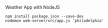 Weather App with NodeJS
```
npm install package.json --save-dev
nodemon web-server/src/app.js 'philadelphia'
```